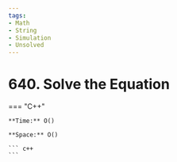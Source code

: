 ```yaml
---
tags:
- Math
- String
- Simulation
- Unsolved
---
```



# 640. Solve the Equation

=== "C++"

    **Time:** O()

    **Space:** O()

    ``` c++
    ```